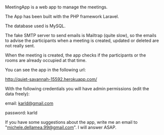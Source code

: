 MeetingApp is a web app to manage the meetings.

The App has been built with the PHP framework Laravel.

The database used is MySQL.

The fake SMTP server to send emails is Mailtrap (quite slow), so the emails to advise the participants when a meeting is created, updated or deleted are not really sent.

When the meeting is created, the app checks if the participants or the rooms are already occupied at that time.

You can see the app in the following url:

http://quiet-savannah-15592.herokuapp.com/

With the following credentials you will have admin permissions (edit the data freely):

email: karld@gmail.com

password: karld

If you have some suggestions about the app, write me an email to "michele.dellamea.99@gmail.com". I will answer ASAP.